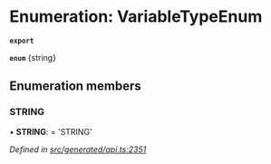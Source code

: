 # Enumeration: VariableTypeEnum

**`export`** 

**`enum`** {string}

## Enumeration members

###  STRING

• **STRING**: =  <any>'STRING'

*Defined in [src/generated/api.ts:2351](https://github.com/mailslurp/mailslurp-client/blob/2f39d3c/src/generated/api.ts#L2351)*
